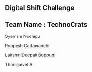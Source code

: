 Digital Shift Challenge
------------------------
Team Name : TechnoCrats
------------------------

Syamala Neelapu

Roopesh Cattamanchi

LakshmiDeepak Boppudi

Thanigaivel A
